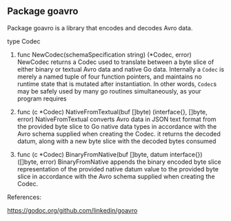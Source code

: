 
## Package goavro
Package goavro is a library that encodes and decodes Avro data.

type Codec
1) func NewCodec(schemaSpecification string) (*Codec, error)
  NewCodec returns a Codec used to translate between a byte slice of either binary or textual Avro data and native Go data.
  Internally a `Codec` is merely a named tuple of four function pointers, and maintains no runtime state that is mutated after instantiation. 
  In other words, `Codec`s may be safely used by many go routines simultaneously, as your program requires
  
2) func (c *Codec) NativeFromTextual(buf []byte) (interface{}, []byte, error)
  NativeFromTextual converts Avro data in JSON text format from the provided byte slice to Go native data types in accordance with the Avro schema supplied when creating the Codec.
  it returns the decoded datum, along with a new byte slice with the decoded bytes consumed
  
3) func (c *Codec) BinaryFromNative(buf []byte, datum interface{}) ([]byte, error)
  BinaryFromNative appends the binary encoded byte slice representation of the provided native datum value to the provided byte slice in accordance with the 
  Avro schema supplied when creating the Codec.
  
  





References:

https://godoc.org/github.com/linkedin/goavro
